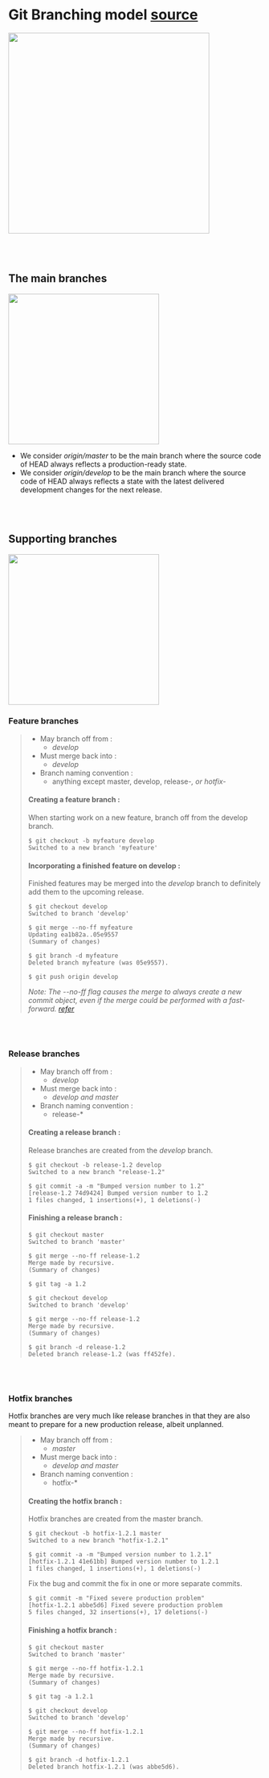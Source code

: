 # Git Branching model  [source](https://nvie.com/posts/a-successful-git-branching-model/)

<img src="https://user-images.githubusercontent.com/77572066/132303731-1d3ed70b-2ac9-4769-ac5c-1d4938361257.png" height="400"></img>
<!-- ![image](https://user-images.githubusercontent.com/77572066/132303731-1d3ed70b-2ac9-4769-ac5c-1d4938361257.png) -->

<br></br>

## The main branches
<img src="https://user-images.githubusercontent.com/77572066/132305656-657bcbac-ac99-4443-a0cb-8e9bfce7140e.png" height="300"></img>
<!-- ![image](https://user-images.githubusercontent.com/77572066/132305656-657bcbac-ac99-4443-a0cb-8e9bfce7140e.png) -->
- We consider *origin/master* to be the main branch where the source code of HEAD always reflects a production-ready state.
- We consider *origin/develop* to be the main branch where the source code of HEAD always reflects a state with the latest delivered development changes for the next release.

<br></br>

## Supporting branches
<img src="https://user-images.githubusercontent.com/77572066/132306587-8f45606b-a46a-4593-a466-90683bc85731.png" height="300"></img> 
<!-- ![image](https://user-images.githubusercontent.com/77572066/132305656-657bcbac-ac99-4443-a0cb-8e9bfce7140e.png) -->

### Feature branches

> - May branch off from :
>   - *develop*
> - Must merge back into :
>   - *develop*
> - Branch naming convention : 
>   - anything except master, develop, release-*, or hotfix-*
>   
> #### Creating a feature branch :
> When starting work on a new feature, branch off from the develop branch.
> ```
> $ git checkout -b myfeature develop
> Switched to a new branch 'myfeature'
> ```
> #### Incorporating a finished feature on develop :
> Finished features may be merged into the *develop* branch to definitely add them to the upcoming release.
> ```
> $ git checkout develop
> Switched to branch 'develop'
> 
> $ git merge --no-ff myfeature
> Updating ea1b82a..05e9557
> (Summary of changes)
>   
> $ git branch -d myfeature
> Deleted branch myfeature (was 05e9557).
> 
> $ git push origin develop
> ```
> _Note: The --no-ff flag causes the merge to always create a new commit object, even if the merge could be performed with a fast-forward. [refer](https://user-images.githubusercontent.com/77572066/132309596-7d02c187-f2cf-4574-9ac4-ec75305e3ddb.png)_

<br></br>
### Release branches

> - May branch off from :
>   - *develop*
> - Must merge back into :
>   - *develop and master*
> - Branch naming convention : 
>   - release-*
>   
> #### Creating a release branch :
> Release branches are created from the *develop* branch. 
> ```
> $ git checkout -b release-1.2 develop
> Switched to a new branch "release-1.2"
>
> $ git commit -a -m "Bumped version number to 1.2"
> [release-1.2 74d9424] Bumped version number to 1.2
> 1 files changed, 1 insertions(+), 1 deletions(-)
> ```
> #### Finishing a release branch :
> ```
> $ git checkout master
> Switched to branch 'master'
> 
> $ git merge --no-ff release-1.2
> Merge made by recursive.
> (Summary of changes)
>
> $ git tag -a 1.2
>   
> $ git checkout develop
> Switched to branch 'develop'
>
> $ git merge --no-ff release-1.2
> Merge made by recursive.
> (Summary of changes)
> 
> $ git branch -d release-1.2
> Deleted branch release-1.2 (was ff452fe).
> ```
> 

<br></br>
### Hotfix branches
Hotfix branches are very much like release branches in that they are also meant to prepare for a new production release, albeit unplanned.

> - May branch off from :
>   - *master*
> - Must merge back into :
>   - *develop and master*
> - Branch naming convention : 
>   - hotfix-*
>   
> #### Creating the hotfix branch :
> Hotfix branches are created from the master branch.
> ```
> $ git checkout -b hotfix-1.2.1 master
> Switched to a new branch "hotfix-1.2.1"
>
> $ git commit -a -m "Bumped version number to 1.2.1"
> [hotfix-1.2.1 41e61bb] Bumped version number to 1.2.1
> 1 files changed, 1 insertions(+), 1 deletions(-)
> ```
> Fix the bug and commit the fix in one or more separate commits.
> ```
> $ git commit -m "Fixed severe production problem"
> [hotfix-1.2.1 abbe5d6] Fixed severe production problem
> 5 files changed, 32 insertions(+), 17 deletions(-)
> ```
> #### Finishing a hotfix branch :
> ```
> $ git checkout master
> Switched to branch 'master'
> 
> $ git merge --no-ff hotfix-1.2.1
> Merge made by recursive.
> (Summary of changes)
>
> $ git tag -a 1.2.1
>   
> $ git checkout develop
> Switched to branch 'develop'
>
> $ git merge --no-ff hotfix-1.2.1
> Merge made by recursive.
> (Summary of changes)
> 
> $ git branch -d hotfix-1.2.1
> Deleted branch hotfix-1.2.1 (was abbe5d6).
> ```
> 

